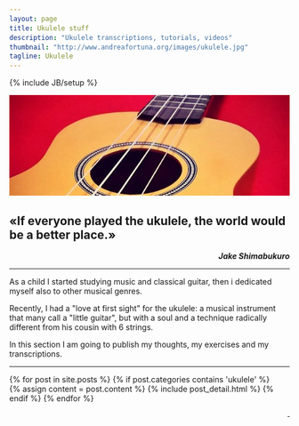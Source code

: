 ```yaml
---
layout: page
title: Ukulele stuff
description: "Ukulele transcriptions, tutorials, videos"
thumbnail: "http://www.andreafortuna.org/images/ukulele.jpg"
tagline: Ukulele
---
```

{% include JB/setup %}

![My Ukulele](/images/ukulele.jpg)

«If everyone played the ukulele, the world would be a better place.»
--
<p style="text-align: right;font-style: italic;"><strong>Jake Shimabukuro</strong></p>


<hr/>

As a child I started studying music and classical guitar, then i dedicated myself also to other musical genres.

Recently, I had a "love at first sight" for the ukulele: a musical instrument that many call a "little guitar", but with a soul and a technique radically different from his cousin with 6 strings.

In this section I am going to publish my thoughts, my exercises and my transcriptions.
<hr/>
<p style="text-align: right;float:right;margin-top:60px;margin-left:20px;"><a href="rss.xml"><i class="fa fa-rss fa-4x" >&nbsp;</i></a></p>
<div class="blog-index">

{% for post in site.posts %}
    {% if post.categories contains 'ukulele' %}
        {% assign content = post.content %}
        {% include post_detail.html %}
    {% endif %}
{% endfor %}

</div>



